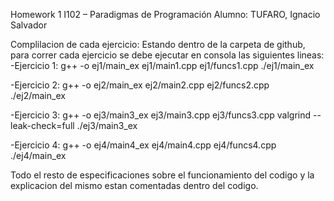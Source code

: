 Homework 1 
I102 – Paradigmas de Programación
Alumno: TUFARO, Ignacio Salvador

Complilacion de cada ejercicio: 
Estando dentro de la carpeta de github, para correr cada ejercicio se debe ejecutar en consola las siguientes lineas:
-Ejercicio 1: 
g++ -o ej1/main_ex ej1/main1.cpp ej1/funcs1.cpp
./ej1/main_ex

-Ejercicio 2:
g++ -o ej2/main_ex ej2/main2.cpp ej2/funcs2.cpp
./ej2/main_ex

-Ejercicio 3:
g++ -o ej3/main3_ex ej3/main3.cpp ej3/funcs3.cpp
valgrind --leak-check=full ./ej3/main3_ex

-Ejercicio 4:
g++ -o ej4/main4_ex ej4/main4.cpp ej4/funcs4.cpp
./ej4/main_ex

Todo el resto de especificaciones sobre el funcionamiento del codigo y la explicacion del mismo estan comentadas dentro del codigo.
